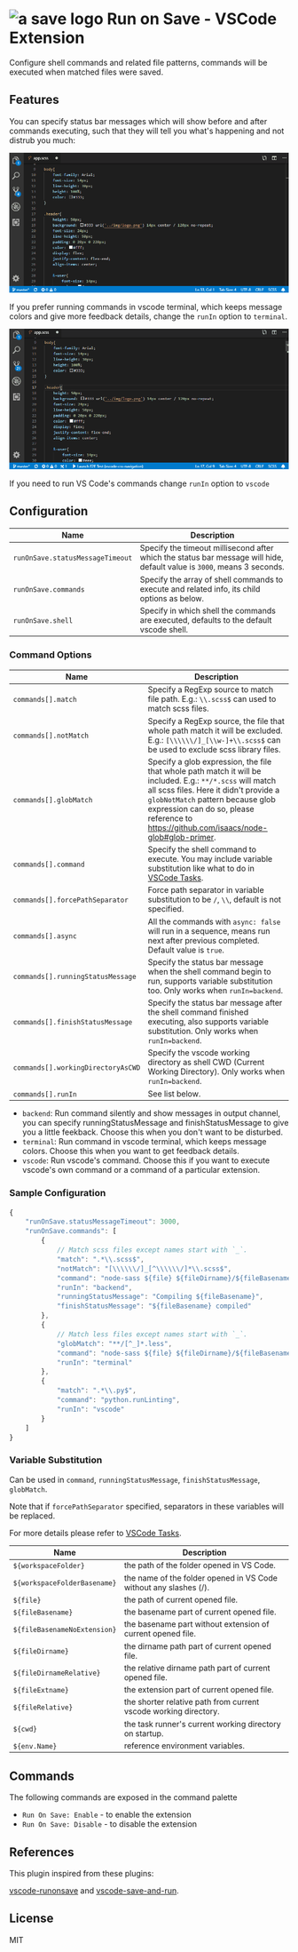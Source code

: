 <h1 align="left">
    <img src="https://github.com/pucelle/vscode-run-on-save/raw/master/images/logo.png" width="30" height="30" alt="a save logo" />
    Run on Save - VSCode Extension
</h1>

Configure shell commands and related file patterns, commands will be executed when matched files were saved.


## Features

You can specify status bar messages which will show before and after commands executing, such that they will tell you what's happening and not distrub you much:

![example](images/example.gif)

If you prefer running commands in vscode terminal, which keeps message colors and give more feedback details, change the `runIn` option to `terminal`.

![terminal](images/terminal.gif)

If you need to run VS Code's commands change `runIn` option to `vscode`


## Configuration

| Name                             | Description
| ---                              | ---
| `runOnSave.statusMessageTimeout` | Specify the timeout millisecond after which the status bar message will hide, default value is `3000`, means 3 seconds.
| `runOnSave.commands`             | Specify the array of shell commands to execute and related info, its child options as below.
| `runOnSave.shell`                | Specify in which shell the commands are executed, defaults to the default vscode shell.


### Command Options

| Name                              | Description
| ---                               | ---
| `commands[].match`                | Specify a RegExp source to match file path. E.g.: `\\.scss$` can used to match scss files.
| `commands[].notMatch`             | Specify a RegExp source, the file that whole path match it will be excluded. E.g.: `[\\\\\\/]_[\\w-]+\\.scss$` can be used to exclude scss library files.
| `commands[].globMatch`            | Specify a glob expression, the file that whole path match it will be included. E.g.: `**/*.scss` will match all scss files. Here it didn't provide a `globNotMatch` pattern because glob expression can do so, please reference to https://github.com/isaacs/node-glob#glob-primer.
| `commands[].command`              | Specify the shell command to execute. You may include variable substitution like what to do in [VSCode Tasks](https://code.visualstudio.com/docs/editor/tasks#_variable-substitution).
| `commands[].forcePathSeparator`   | Force path separator in variable substitution to be `/`, `\\`, default is not specified.
| `commands[].async`                | All the commands with `async: false` will run in a sequence, means run next after previous completed. Default value is `true`. |
| `commands[].runningStatusMessage` | Specify the status bar message when the shell command begin to run, supports variable substitution too. Only works when `runIn=backend`.
| `commands[].finishStatusMessage`  | Specify the status bar message after the shell command finished executing, also supports variable substitution. Only works when `runIn=backend`.
| `commands[].workingDirectoryAsCWD`| Specify the vscode working directory as shell CWD (Current Working Directory). Only works when `runIn=backend`.
| `commands[].runIn`                | See list below.
 - `backend`: Run command silently and show messages in output channel, you can specify runningStatusMessage and finishStatusMessage to give you a little feekback. Choose this when you don't want to be disturbed.
 - `terminal`: Run command in vscode terminal, which keeps message colors. Choose this when you want to get feedback details.
 - `vscode`: Run vscode's command. Choose this if you want to execute vscode's own command or a command of a particular extension.


### Sample Configuration

```js
{
    "runOnSave.statusMessageTimeout": 3000,
    "runOnSave.commands": [
        {
            // Match scss files except names start with `_`.
            "match": ".*\\.scss$",
            "notMatch": "[\\\\\\/]_[^\\\\\\/]*\\.scss$",
            "command": "node-sass ${file} ${fileDirname}/${fileBasenameNoExtension}.css",
            "runIn": "backend",
            "runningStatusMessage": "Compiling ${fileBasename}",
            "finishStatusMessage": "${fileBasename} compiled"
        },
        {
            // Match less files except names start with `_`.
            "globMatch": "**/[^_]*.less",
            "command": "node-sass ${file} ${fileDirname}/${fileBasenameNoExtension}.css",
            "runIn": "terminal"
        },
        {
            "match": ".*\\.py$",
            "command": "python.runLinting",
            "runIn": "vscode"
        }
    ]
}
```


### Variable Substitution

Can be used in `command`, `runningStatusMessage`, `finishStatusMessage`, `globMatch`.

Note that if `forcePathSeparator` specified, separators in these variables will be replaced.

For more details please refer to [VSCode Tasks](https://code.visualstudio.com/docs/editor/tasks#_variable-substitution).

| Name                         | Description
| ---                          | ---
| `${workspaceFolder}`         | the path of the folder opened in VS Code.
| `${workspaceFolderBasename}` | the name of the folder opened in VS Code without any slashes (/).
| `${file}`                    | the path of current opened file.
| `${fileBasename}`            | the basename part of current opened file.
| `${fileBasenameNoExtension}` | the basename part without extension of current opened file.
| `${fileDirname}`             | the dirname path part of current opened file.
| `${fileDirnameRelative}`     | the relative dirname path part of current opened file.
| `${fileExtname}`             | the extension part of current opened file.
| `${fileRelative}`            | the shorter relative path from current vscode working directory.
| `${cwd}`                     | the task runner's current working directory on startup.
| `${env.Name}`                | reference environment variables.



## Commands

The following commands are exposed in the command palette

- `Run On Save: Enable` - to enable the extension
- `Run On Save: Disable` - to disable the extension


## References

This plugin inspired from these plugins:

[vscode-runonsave](https://github.com/emeraldwalk/vscode-runonsave) and [vscode-save-and-run](https://github.com/wk-j/vscode-save-and-run).


## License

MIT